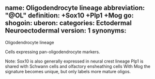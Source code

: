 name: Oligodendrocyte lineage
abbreviation: "@OL"
definition: +Sox10 +Plp1 +Mog
go:
shogoin: 
uberon: 
categories: Ectodermal Neuroectodermal
version: 1
synonyms:
---

Oligodendrocyte lineage


Cells expressing pan-oligodendrocyte markers.

Note:
Sox10 is also generally expressed in neural crest lineage
Plp1 is shared with Schwann cells and olfactory ensheathing cells
With Mog the signature becomes unique, but only labels more mature oligos.